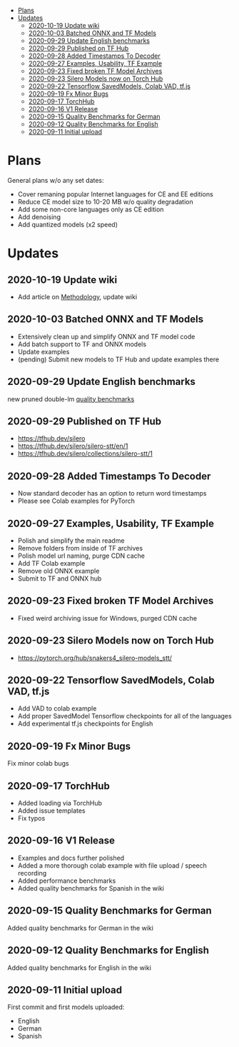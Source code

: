 - [Plans](#plans)
- [Updates](#updates)
  - [2020-10-19 Update wiki](#2020-10-19-update-wiki)
  - [2020-10-03 Batched ONNX and TF Models](#2020-10-03-batched-onnx-and-tf-models)
  - [2020-09-29 Update English benchmarks](#2020-09-29-update-english-benchmarks)
  - [2020-09-29 Published on TF Hub](#2020-09-29-published-on-tf-hub)
  - [2020-09-28 Added Timestamps To Decoder](#2020-09-28-added-timestamps-to-decoder)
  - [2020-09-27 Examples, Usability, TF Example](#2020-09-27-examples-usability-tf-example)
  - [2020-09-23 Fixed broken TF Model Archives](#2020-09-23-fixed-broken-tf-model-archives)
  - [2020-09-23 Silero Models now on Torch Hub](#2020-09-23-silero-models-now-on-torch-hub)
  - [2020-09-22 Tensorflow SavedModels, Colab VAD, tf.js](#2020-09-22-tensorflow-savedmodels-colab-vad-tfjs)
  - [2020-09-19 Fx Minor Bugs](#2020-09-19-fx-minor-bugs)
  - [2020-09-17 TorchHub](#2020-09-17-torchhub)
  - [2020-09-16 V1 Release](#2020-09-16-v1-release)
  - [2020-09-15 Quality Benchmarks for German](#2020-09-15-quality-benchmarks-for-german)
  - [2020-09-12 Quality Benchmarks for English](#2020-09-12-quality-benchmarks-for-english)
  - [2020-09-11 Initial upload](#2020-09-11-initial-upload)

# Plans

General plans w/o any set dates:

- Cover remaning popular Internet languages for CE and EE editions
- Reduce CE model size to 10-20 MB w/o quality degradation
- Add some non-core languages only as CE edition
- Add denoising
- Add quantized models (x2 speed)

# Updates

## 2020-10-19 Update wiki
- Add article on [Methodology](https://github.com/snakers4/silero-models/wiki/Methodology), update wiki

## 2020-10-03 Batched ONNX and TF Models

- Extensively clean up and simplify ONNX and TF model code
- Add batch support to TF and ONNX models
- Update examples
- (pending) Submit new models to TF Hub and update examples there

## 2020-09-29 Update English benchmarks

new pruned double-lm [quality benchmarks](https://github.com/snakers4/silero-models/wiki/Quality-Benchmarks#en-v1)

## 2020-09-29 Published on TF Hub 

- https://tfhub.dev/silero
- https://tfhub.dev/silero/silero-stt/en/1
- https://tfhub.dev/silero/collections/silero-stt/1

## 2020-09-28 Added Timestamps To Decoder

- Now standard decoder has an option to return word timestamps
- Please see Colab examples for PyTorch

## 2020-09-27 Examples, Usability, TF Example 

- Polish and simplify the main readme
- Remove folders from inside of TF archives
- Polish model url naming, purge CDN cache
- Add TF Colab example
- Remove old ONNX example
- Submit to TF and ONNX hub

## 2020-09-23 Fixed broken TF Model Archives 

- Fixed weird archiving issue for Windows, purged CDN cache

## 2020-09-23 Silero Models now on Torch Hub

- https://pytorch.org/hub/snakers4_silero-models_stt/

## 2020-09-22 Tensorflow SavedModels, Colab VAD, tf.js

- Add VAD to colab example
- Add proper SavedModel Tensorflow checkpoints for all of the languages
- Add experimental tf.js checkpoints for English 

## 2020-09-19 Fx Minor Bugs

Fix minor colab bugs

## 2020-09-17 TorchHub

- Added loading via TorchHub
- Added issue templates
- Fix typos

## 2020-09-16 V1 Release

- Examples and docs further polished
- Added a more thorough colab example with file upload / speech recording
- Added performance benchmarks
- Added quality benchmarks for Spanish in the wiki

## 2020-09-15 Quality Benchmarks for German

Added quality benchmarks for German in the wiki

## 2020-09-12 Quality Benchmarks for English

Added quality benchmarks for English in the wiki

## 2020-09-11 Initial upload

First commit and first models uploaded:

- English
- German
- Spanish
